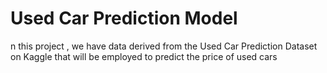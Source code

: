 # Used Car Prediction Model
 n this project , we have data  derived from the Used Car Prediction Dataset on Kaggle that will be employed to  predict the price of used cars
